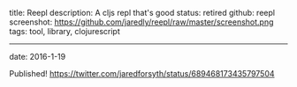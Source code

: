 title: Reepl
description: A cljs repl that's good
status: retired
github: reepl
screenshot: https://github.com/jaredly/reepl/raw/master/screenshot.png
tags: tool, library, clojurescript

---
date: 2016-1-19

Published!
https://twitter.com/jaredforsyth/status/689468173435797504